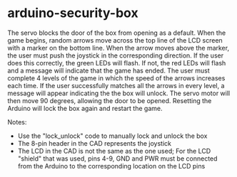# arduino-security-box

The servo blocks the door of the box from opening as a default. When the game begins, random arrows move across the top line of the LCD screen with a marker on the bottom line. When the arrow moves above the marker, the user must push the joystick in the corresponding direction. If the user does this correctly, the green LEDs will flash. If not, the red LEDs will flash and a message will indicate that the game has ended. The user must complete 4 levels of the game in which the speed of the arrows increases each time. If the user successfully matches all the arrows in every level, a message will appear indicating the the box will unlock. The servo motor will then move 90 degrees, allowing the door to be opened. Resetting the Arduino will lock the box again and restart the game.  

Notes: 

- Use the "lock_unlock" code to manually lock and unlock the box 
- The 8-pin header in the CAD represents the joystick
- The LCD in the CAD is not the same as the one used; For the LCD "shield" that was used, pins 4-9, GND and PWR must be connected from the Arduino to the corresponding location on the LCD pins
